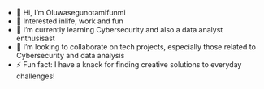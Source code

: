 - 👋 Hi, I’m Oluwasegunotamifunmi
- 👀 Interested inlife, work and fun
- 🌱 I’m currently learning Cybersecurity and also a data analyst enthusisast
- 💞️ I’m looking to collaborate on tech projects, especially those related to Cybersecurity and data analysis
- ⚡ Fun fact: I have a knack for finding creative solutions to everyday challenges!

<!---Oluwasegunotamifunmi is a ✨ special ✨ repository because its `README.md` (this file) appears on your GitHub profile.
You can click the Preview link to take a look at your changes.
--->

